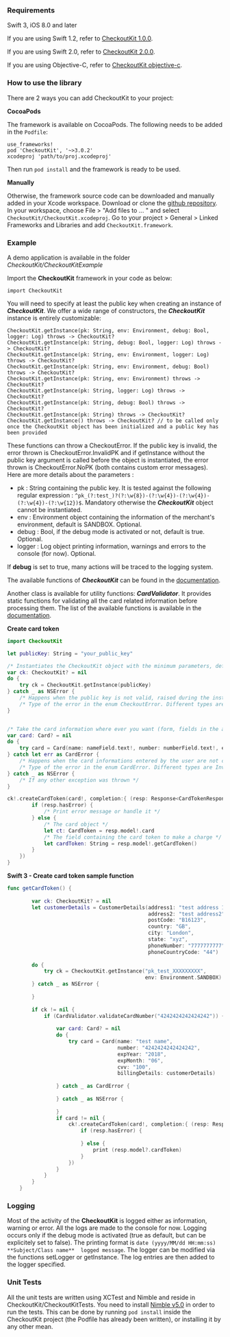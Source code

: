 ### Requirements

Swift 3, iOS 8.0 and later

If you are using Swift 1.2, refer to [CheckoutKit 1.0.0](https://github.com/checkout/checkoutkit-ios/tree/1.0.0).

If you are using Swift 2.0, refer to [CheckoutKit 2.0.0](https://github.com/checkout/checkoutkit-ios/tree/2.0.0).

If you are using Objective-C, refer to [CheckoutKit objective-c](https://github.com/checkout/checkoutkit-ios/tree/objective-c).

### How to use the library

There are 2 ways you can add CheckoutKit to your project:

__CocoaPods__

The framework is available on CocoaPods. The following needs to be added in the ```Podfile```:
```
use_frameworks!
pod 'CheckoutKit', '~>3.0.2'
xcodeproj 'path/to/proj.xcodeproj'
```

Then run ```pod install``` and the framework is ready to be used.

__Manually__

Otherwise, the framework source code can be downloaded and manually added in your Xcode workspace.
Download or clone the [github repository](https://github.com/checkout/checkoutkit-ios). In your workspace, choose File > "Add files to ... " and select ```CheckoutKit/CheckoutKit.xcodeproj```.
Go to your project > General > Linked Frameworks and Libraries and add ```CheckoutKit.framework```.

### Example

A demo application is available in the folder *CheckoutKit/CheckoutKitExample*

Import the **CheckoutKit** framework in your code as below:
```
import CheckoutKit
```

You will need to specify at least the public key when creating an instance of ***CheckoutKit***. We offer a wide range of constructors, the ***CheckoutKit*** instance is entirely customizable:

```
CheckoutKit.getInstance(pk: String, env: Environment, debug: Bool, logger: Log) throws -> CheckoutKit?
CheckoutKit.getInstance(pk: String, debug: Bool, logger: Log) throws -> CheckoutKit?
CheckoutKit.getInstance(pk: String, env: Environment, logger: Log) throws -> CheckoutKit?
CheckoutKit.getInstance(pk: String, env: Environment, debug: Bool) throws -> CheckoutKit?
CheckoutKit.getInstance(pk: String, env: Environment) throws -> CheckoutKit?
CheckoutKit.getInstance(pk: String, logger: Log) throws -> CheckoutKit?
CheckoutKit.getInstance(pk: String, debug: Bool) throws -> CheckoutKit?
CheckoutKit.getInstance(pk: String) throws -> CheckoutKit?
CheckoutKit.getInstance() throws -> CheckoutKit? // to be called only once the CheckoutKit object has been initialized and a public key has been provided

```

These functions can throw a CheckoutError. If the public key is invalid, the error thrown is  CheckoutError.InvalidPK and if getInstance without the public key argument is called before the object is instantiated, the error thrown is CheckoutError.NoPK (both contains custom error messages).
Here are more details about the parameters :
- pk : String containing the public key. It is tested against the following regular expression : ```^pk_(?:test_)?(?:\w{8})-(?:\w{4})-(?:\w{4})-(?:\w{4})-(?:\w{12})$```. Mandatory otherwise the ***CheckoutKit*** object cannot be instantiated.
- env : Environment object containing the information of the merchant's environment, default is SANDBOX. Optional.
- debug : Bool, if the debug mode is activated or not, default is true. Optional.
- logger : Log object printing information, warnings and errors to the console (for now). Optional.

If **debug** is set to true, many actions will be traced to the logging system.

The available functions of ***CheckoutKit*** can be found in the [documentation](http://developers.checkout.com/docs/mobile/ios-kit/reference/checkoutkit).

Another class is available for utility functions: ***CardValidator***. It provides static functions for validating all the card related information before processing them. The list of the available functions is available in the [documentation](http://developers.checkout.com/docs/mobile/ios-kit/reference/cardvalidator).


**Create card token**

```swift
import CheckoutKit

let publicKey: String = "your_public_key"

/* Instantiates the CheckoutKit object with the minimum parameters, default configuration for the other ones */
var ck: CheckoutKit? = nil
do {
    try ck = CheckoutKit.getInstance(publicKey)
} catch _ as NSError {
    /* Happens when the public key is not valid, raised during the instanciation of the CheckoutKit object */
    /* Type of the error in the enum CheckoutError. Different types are NoPK (if getInstance is called with no parameters and no public key has been provided before) and InvalidPK (if the public key is invalid) */
}


/* Take the card information where ever you want (form, fields in the application page...) */
var card: Card? = nil
do {
    try card = Card(name: nameField.text!, number: numberField.text!, expYear: year, expMonth: month, cvv: cvvField.text!, billingDetails: nil)
} catch let err as CardError {
    /* Happens when the card informations entered by the user are not correct */
    /* Type of the error in the enum CardError. Different types are InvalidCVV (if the CVV does not have the correct format), InvalidExpiryDate (if the card is expired), InvalidNumber (if the card's number is wrong). */
} catch _ as NSError {
    /* If any other exception was thrown */
}

ck!.createCardToken(card!, completion:{ (resp: Response<CardTokenResponse>) -> Void in
        if (resp.hasError) {
            /* Print error message or handle it */
        } else {
            /* The card object */
            let ct: CardToken = resp.model!.card
            /* The field containing the card token to make a charge */
            let cardToken: String = resp.model!.getCardToken()
        }
    })
}
```

**Swift 3 - Create card token sample function**

```swift
func getCardToken() {
        
        var ck: CheckoutKit? = nil
        let customerDetails = CustomerDetails(address1: "test address 1",
                                              address2: "test address2",
                                              postCode: "B16123",
                                              country: "GB",
                                              city: "London",
                                              state: "xyz",
                                              phoneNumber: "7777777777",
                                              phoneCountryCode: "44")
        
        do {
            try ck = CheckoutKit.getInstance("pk_test_XXXXXXXXX",
                                             env: Environment.SANDBOX)
        } catch _ as NSError {
        
        }
        
        if ck != nil {
            if (CardValidator.validateCardNumber("4242424242424242")) {
                
                var card: Card? = nil
                do {
                    try card = Card(name: "test name",
                                    number: "4242424242424242",
                                    expYear: "2018",
                                    expMonth: "06",
                                    cvv: "100",
                                    billingDetails: customerDetails)
                    
                } catch _ as CardError {
                    
                } catch _ as NSError {
                    
                }
                if card != nil {
                    ck!.createCardToken(card!, completion:{ (resp: Response<CardTokenResponse>) -> Void in
                        if (resp.hasError) {
                           
                        } else {
                            print (resp.model?.cardToken)
                        }
                    })
                }
            }
        }
    }
```

### Logging

Most of the activity of the **CheckoutKit** is logged either as information, warning or error. All the logs are made to the console for now. Logging occurs only if the debug mode is activated (true as default, but can be explicitely set to false). The printing format is ```date (yyyy/MM/dd HH:mm:ss)  **Subject/Class name**  logged message```. The logger can be modified via the functions setLogger or getInstance. The log entries are then added to the logger specified.

### Unit Tests

All the unit tests are written using XCTest and Nimble and reside in CheckoutKit/CheckoutKitTests. 
You need to install [Nimble v5.0](https://github.com/Quick/Nimble/tree/v5.0.0) in order to run the tests.
This can be done by running ```pod install``` inside the CheckoutKit project (the Podfile has already been written), or installing it by any other mean.

